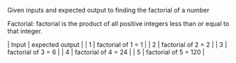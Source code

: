 Given inputs and expected output to finding the factorial of a number 

Factorial: factorial is the product of all positive integers less than or equal to that integer.

|  Input   |               expected output                |
|   1      |               factorial of 1 = 1                 | 
|   2      |               factorial of 2 = 2                 |
|   3      |               factorial of 3 = 6                |
|   4      |               factorial of 4 = 24               |
|   5      |               factorial of 5 = 120               |
